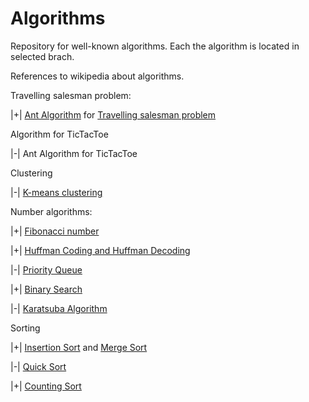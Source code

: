 # Algorithms
Repository for well-known algorithms.
Each the algorithm is located in selected brach.

References to wikipedia about algorithms.

Travelling salesman problem:

|+| [Ant Algorithm](https://en.wikipedia.org/wiki/Ant_colony_optimization_algorithms) for [Travelling salesman problem](https://en.wikipedia.org/wiki/Travelling_salesman_problem)

Algorithm for TicTacToe

|-| Ant Algorithm for TicTacToe

Clustering

|-| [K-means clustering](https://en.wikipedia.org/wiki/K-means_clustering)

Number algorithms:

|+| [Fibonacci number](https://en.wikipedia.org/wiki/Fibonacci_number)

|+| [Huffman Coding and Huffman Decoding](https://en.wikipedia.org/wiki/Huffman_coding)

|-| [Priority Queue](https://en.wikipedia.org/wiki/Priority_queue)

|+| [Binary Search](https://en.wikipedia.org/wiki/Binary_search_algorithm)

|-| [Karatsuba Algorithm](https://en.wikipedia.org/wiki/Karatsuba_algorithm)

Sorting

|+| [Insertion Sort](https://en.wikipedia.org/wiki/Insertion_sort) and [Merge Sort](https://en.wikipedia.org/wiki/Merge_sort)

|-| [Quick Sort](https://en.wikipedia.org/wiki/Quicksort)

|+| [Counting Sort](https://en.wikipedia.org/wiki/Counting_sort)


